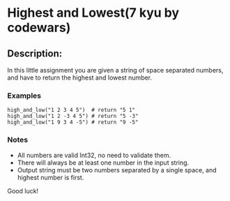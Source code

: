  
# Highest and Lowest(7 kyu by codewars)

## Description:



In this little assignment you are given a string of space separated numbers, and have to return the highest and lowest number.

### Examples
```
high_and_low("1 2 3 4 5")  # return "5 1"
high_and_low("1 2 -3 4 5") # return "5 -3"
high_and_low("1 9 3 4 -5") # return "9 -5"
```
### Notes

- All numbers are valid Int32, no need to validate them.
- There will always be at least one number in the input string.
- Output string must be two numbers separated by a single space, and highest number is first.


Good luck!
